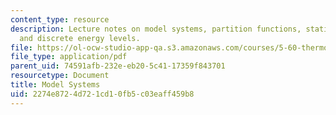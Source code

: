 ```yaml
---
content_type: resource
description: Lecture notes on model systems, partition functions, statistical mechanics,
  and discrete energy levels.
file: https://ol-ocw-studio-app-qa.s3.amazonaws.com/courses/5-60-thermodynamics-kinetics-spring-2008/2274e8724d721cd10fb5c03eaff459b8_lec_26.pdf
file_type: application/pdf
parent_uid: 74591afb-232e-eb20-5c41-17359f843701
resourcetype: Document
title: Model Systems
uid: 2274e872-4d72-1cd1-0fb5-c03eaff459b8
---
```

